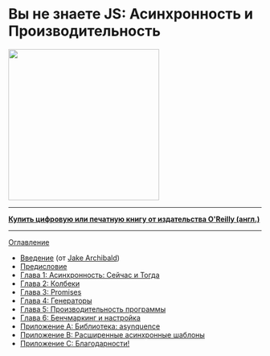 # Вы не знаете JS: Асинхронность и Производительность

<img src="cover.jpg" width="300">

-----

**[Купить цифровую или печатную книгу от издательства O'Reilly (англ.)](http://shop.oreilly.com/product/0636920033752.do)**

-----

[Оглавление](toc.md)

* [Введение](foreword.md) (от [Jake Archibald](http://jakearchibald.com))
* [Предисловие](../preface.md)
* [Глава 1: Асинхронность: Сейчас и Тогда](ch1.md)
* [Глава 2: Колбеки](ch2.md)
* [Глава 3: Promises](ch3.md)
* [Глава 4: Генераторы](ch4.md)
* [Глава 5: Производительность программы](ch5.md)
* [Глава 6: Бенчмаркинг и настройка](ch6.md)
* [Приложение A: Библиотека: asynquence](apA.md)
* [Приложение B: Расширенные асинхронные шаблоны](apB.md)
* [Приложение C: Благодарности!](apC.md)
